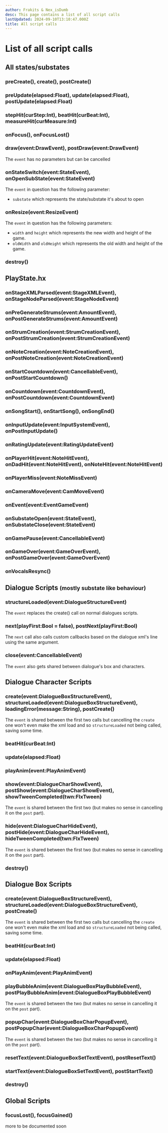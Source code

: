 ```yaml
---
author: Frakits & Nex_isDumb
desc: This page contains a list of all script calls
lastUpdated: 2024-09-10T13:10:47.000Z
title: All script calls
---
```

# List of all script calls

## All states/substates

### <syntax lang="haxe">preCreate()</syntax>, <syntax lang="haxe">create()</syntax>, <syntax lang="haxe">postCreate()</syntax>

### <syntax lang="haxe">preUpdate(elapsed:Float)</syntax>, <syntax lang="haxe">update(elapsed:Float)</syntax>, <syntax lang="haxe">postUpdate(elapsed:Float)</syntax>

### <syntax lang="haxe">stepHit(curStep:Int)</syntax>, <syntax lang="haxe">beatHit(curBeat:Int)</syntax>, <syntax lang="haxe">measureHit(curMeasure:Int)</syntax>

### <syntax lang="haxe">onFocus()</syntax>, <syntax lang="haxe">onFocusLost()</syntax>

### <syntax lang="haxe">draw(event:DrawEvent)</syntax>, <syntax lang="haxe">postDraw(event:DrawEvent)</syntax>

The ``event`` has no parameters but can be cancelled

### <syntax lang="haxe">onStateSwitch(event:StateEvent)</syntax>, <syntax lang="haxe">onOpenSubState(event:StateEvent)</syntax>

The ``event`` in question has the following parameter:
- ``substate`` which represents the state/substate it's about to open

### <syntax lang="haxe">onResize(event:ResizeEvent)</syntax>

The ``event`` in question has the following parameters:
- ``width`` and ``height`` which represents the new width and height of the game.
- ``oldWidth`` and ``oldHeight`` which represents the old width and height of the game.

### <syntax lang="haxe">destroy()</syntax>

## PlayState.hx

### <syntax lang="haxe">onStageXMLParsed(event:StageXMLEvent)</syntax>, <syntax lang="haxe">onStageNodeParsed(event:StageNodeEvent)</syntax>

### <syntax lang="haxe">onPreGenerateStrums(event:AmountEvent)</syntax>, <syntax lang="haxe">onPostGenerateStrums(event:AmountEvent)</syntax>

### <syntax lang="haxe">onStrumCreation(event:StrumCreationEvent)</syntax>, <syntax lang="haxe">onPostStrumCreation(event:StrumCreationEvent)</syntax>

### <syntax lang="haxe">onNoteCreation(event:NoteCreationEvent)</syntax>, <syntax lang="haxe">onPostNoteCreation(event:NoteCreationEvent)</syntax>

### <syntax lang="haxe">onStartCountdown(event:CancellableEvent)</syntax>, <syntax lang="haxe">onPostStartCountdown()</syntax>

### <syntax lang="haxe">onCountdown(event:CountdownEvent)</syntax>, <syntax lang="haxe">onPostCountdown(event:CountdownEvent)</syntax>

### <syntax lang="haxe">onSongStart()</syntax>, <syntax lang="haxe">onStartSong()</syntax>, <syntax lang="haxe">onSongEnd()</syntax>

### <syntax lang="haxe">onInputUpdate(event:InputSystemEvent)</syntax>, <syntax lang="haxe">onPostInputUpdate()</syntax>

### <syntax lang="haxe">onRatingUpdate(event:RatingUpdateEvent)</syntax>

### <syntax lang="haxe">onPlayerHit(event:NoteHitEvent)</syntax>, <syntax lang="haxe">onDadHit(event:NoteHitEvent)</syntax>, <syntax lang="haxe">onNoteHit(event:NoteHitEvent)</syntax>

### <syntax lang="haxe">onPlayerMiss(event:NoteMissEvent)</syntax>

### <syntax lang="haxe">onCameraMove(event:CamMoveEvent)</syntax>

### <syntax lang="haxe">onEvent(event:EventGameEvent)</syntax>

### <syntax lang="haxe">onSubstateOpen(event:StateEvent)</syntax>, <syntax lang="haxe">onSubstateClose(event:StateEvent)</syntax>

### <syntax lang="haxe">onGamePause(event:CancellableEvent)</syntax>

### <syntax lang="haxe">onGameOver(event:GameOverEvent)</syntax>, <syntax lang="haxe">onPostGameOver(event:GameOverEvent)</syntax>

### <syntax lang="haxe">onVocalsResync()</syntax>

## Dialogue Scripts <small>(mostly substate like behaviour)</small>

### <syntax lang="haxe">structureLoaded(event:DialogueStructureEvent)</syntax>

The ``event`` replaces the <syntax lang="haxe">create()</syntax> call on normal dialogues scripts.

### <syntax lang="haxe">next(playFirst:Bool = false)</syntax>, <syntax lang="haxe">postNext(playFirst:Bool)</syntax>

The ``next`` call also calls custom callbacks based on the dialogue xml's line using the same argument.

### <syntax lang="haxe">close(event:CancellableEvent)</syntax>

The ``event`` also gets shared between dialogue's box and characters.

## Dialogue Character Scripts

### <syntax lang="haxe">create(event:DialogueBoxStructureEvent)</syntax>, <syntax lang="haxe">structureLoaded(event:DialogueBoxStructureEvent)</syntax>, <syntax lang="haxe">loadingError(message:String)</syntax>, <syntax lang="haxe">postCreate()</syntax>

The ``event`` is shared between the first two calls but cancelling the ``create`` one won't even make the xml load and so ``structureLoaded`` not being called, saving some time.

### <syntax lang="haxe">beatHit(curBeat:Int)</syntax>

### <syntax lang="haxe">update(elapsed:Float)</syntax>

### <syntax lang="haxe">playAnim(event:PlayAnimEvent)</syntax>

### <syntax lang="haxe">show(event:DialogueCharShowEvent)</syntax>, <syntax lang="haxe">postShow(event:DialogueCharShowEvent)</syntax>, <syntax lang="haxe">showTweenCompleted(twn:FlxTween)</syntax>

The ``event`` is shared between the first two (but makes no sense in cancelling it on the ``post`` part).

### <syntax lang="haxe">hide(event:DialogueCharHideEvent)</syntax>, <syntax lang="haxe">postHide(event:DialogueCharHideEvent)</syntax>, <syntax lang="haxe">hideTweenCompleted(twn:FlxTween)</syntax>

The ``event`` is shared between the first two (but makes no sense in cancelling it on the ``post`` part).

### <syntax lang="haxe">destroy()</syntax>

## Dialogue Box Scripts

### <syntax lang="haxe">create(event:DialogueBoxStructureEvent)</syntax>, <syntax lang="haxe">structureLoaded(event:DialogueBoxStructureEvent)</syntax>, <syntax lang="haxe">postCreate()</syntax>

The ``event`` is shared between the first two calls but cancelling the ``create`` one won't even make the xml load and so ``structureLoaded`` not being called, saving some time.

### <syntax lang="haxe">beatHit(curBeat:Int)</syntax>

### <syntax lang="haxe">update(elapsed:Float)</syntax>

### <syntax lang="haxe">onPlayAnim(event:PlayAnimEvent)</syntax>

### <syntax lang="haxe">playBubbleAnim(event:DialogueBoxPlayBubbleEvent)</syntax>, <syntax lang="haxe">postPlayBubbleAnim(event:DialogueBoxPlayBubbleEvent)</syntax>

The ``event`` is shared between the two (but makes no sense in cancelling it on the ``post`` part).

### <syntax lang="haxe">popupChar(event:DialogueBoxCharPopupEvent)</syntax>, <syntax lang="haxe">postPopupChar(event:DialogueBoxCharPopupEvent)</syntax>

The ``event`` is shared between the two (but makes no sense in cancelling it on the ``post`` part).

### <syntax lang="haxe">resetText(event:DialogueBoxSetTextEvent)</syntax>, <syntax lang="haxe">postResetText()</syntax>

### <syntax lang="haxe">startText(event:DialogueBoxSetTextEvent)</syntax>, <syntax lang="haxe">postStartText()</syntax>

### <syntax lang="haxe">destroy()</syntax>

## Global Scripts

### <syntax lang="haxe">focusLost()</syntax>, <syntax lang="haxe">focusGained()</syntax>

more to be documented soon